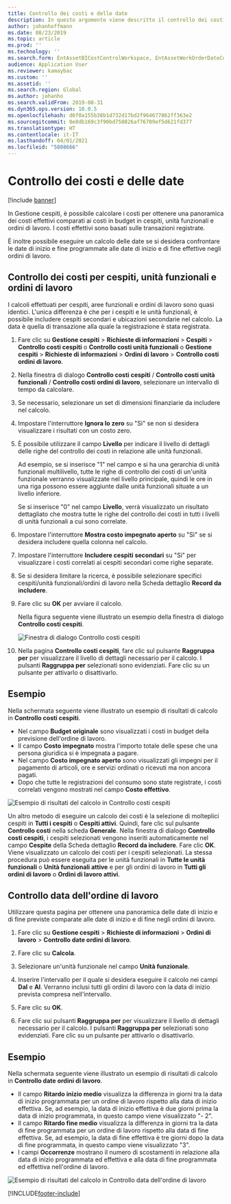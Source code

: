 ```yaml
---
title: Controllo dei costi e delle date
description: In questo argomento viene descritto il controllo dei costi e delle date in Gestione cespiti.
author: johanhoffmann
ms.date: 08/23/2019
ms.topic: article
ms.prod: ''
ms.technology: ''
ms.search.form: EntAssetBICostControlWorkspace, EntAssetWorkOrderDateControl, EntAssetWorkOrderForecastCostInfoPart, EntAssetMaintenanceCostTrans, EntAssetWorkOrderDateControlCalcDialog, EntAssetCostControl, EntAssetCostObjectCalendar, EntAssetWorkOrderCostInfoPart
audience: Application User
ms.reviewer: kamaybac
ms.custom: ''
ms.assetid: ''
ms.search.region: Global
ms.author: johanho
ms.search.validFrom: 2019-08-31
ms.dyn365.ops.version: 10.0.5
ms.openlocfilehash: d6f0a155b38b1d732d17bd2f964677862ff363e2
ms.sourcegitcommit: 0e8db169c3f90bd750826af76709ef5d621fd377
ms.translationtype: HT
ms.contentlocale: it-IT
ms.lasthandoff: 04/01/2021
ms.locfileid: "5808666"
---
```

# <a name="cost-and-date-control"></a>Controllo dei costi e delle date

[!include [banner](../../includes/banner.md)]

 

In Gestione cespiti, è possibile calcolare i costi per ottenere una panoramica dei costi effettivi comparati ai costi in budget in cespiti, unità funzionali e ordini di lavoro. I costi effettivi sono basati sulle transazioni registrate. 

È inoltre possibile eseguire un calcolo delle date se si desidera confrontare le date di inizio e fine programmate alle date di inizio e di fine effettive negli ordini di lavoro.

## <a name="cost-control-for-assets-functional-locations-and-work-orders"></a>Controllo dei costi per cespiti, unità funzionali e ordini di lavoro

I calcoli effettuati per cespiti, aree funzionali e ordini di lavoro sono quasi identici. L'unica differenza è che per i cespiti e le unità funzionali, è possibile includere cespiti secondari e ubicazioni secondarie nel calcolo. La data è quella di transazione alla quale la registrazione è stata registrata.

1. Fare clic su **Gestione cespiti** > **Richieste di informazioni** > **Cespiti** > **Controllo costi cespiti** o **Controllo costi unità funzionali** o **Gestione cespiti** > **Richieste di informazioni** > **Ordini di lavoro** > **Controllo costi ordini di lavoro**.

2. Nella finestra di dialogo **Controllo costi cespiti** / **Controllo costi unità funzionali** / **Controllo costi ordini di lavoro**, selezionare un intervallo di tempo da calcolare.

3. Se necessario, selezionare un set di dimensioni finanziarie da includere nel calcolo.

4. Impostare l'interruttore **Ignora lo zero** su "Sì" se non si desidera visualizzare i risultati con un costo zero.

5. È possibile utilizzare il campo **Livello** per indicare il livello di dettagli delle righe del controllo dei costi in relazione alle unità funzionali. 

    Ad esempio, se si inserisce "1" nel campo e si ha una gerarchia di unità funzionali multilivello, tutte le righe di controllo dei costi di un'unità funzionale verranno visualizzate nel livello principale, quindi le ore in una riga possono essere aggiunte dalle unità funzionali situate a un livello inferiore. 
    
    Se si inserisce "0" nel campo **Livello**, verrà visualizzato un risultato dettagliato che mostra tutte le righe del controllo dei costi in tutti i livelli di unità funzionali a cui sono correlate.

6. Impostare l'interruttore **Mostra costo impegnato aperto** su "Sì" se si desidera includere quella colonna nel calcolo.

7. Impostare l'interruttore **Includere cespiti secondari** su "Sì" per visualizzare i costi correlati ai cespiti secondari come righe separate.

8. Se si desidera limitare la ricerca, è possibile selezionare specifici cespiti/unità funzionali/ordini di lavoro nella Scheda dettaglio **Record da includere**.

9. Fare clic su **OK** per avviare il calcolo.

    Nella figura seguente viene illustrato un esempio della finestra di dialogo **Controllo costi cespiti**.

    ![Finestra di dialogo Controllo costi cespiti](media/01-controlling-and-reporting.png)

10. Nella pagina **Controllo costi cespiti**, fare clic sul pulsante **Raggruppa per** per visualizzare il livello di dettagli necessario per il calcolo. I pulsanti **Raggruppa per** selezionati sono evidenziati. Fare clic su un pulsante per attivarlo o disattivarlo.

## <a name="example"></a>Esempio

Nella schermata seguente viene illustrato un esempio di risultati di calcolo in **Controllo costi cespiti**.

- Nel campo **Budget originale** sono visualizzati i costi in budget della previsione dell'ordine di lavoro. 
- Il campo **Costo impegnato** mostra l'importo totale delle spese che una persona giuridica si è impegnata a pagare. 
- Nel campo **Costo impegnato aperto** sono visualizzati gli impegni per il pagamento di articoli, ore e servizi ordinati o ricevuti ma non ancora pagati. 
- Dopo che tutte le registrazioni del consumo sono state registrate, i costi correlati vengono mostrati nel campo **Costo effettivo**.

![Esempio di risultati del calcolo in Controllo costi cespiti](media/02-controlling-and-reporting.png)

Un altro metodo di eseguire un calcolo dei costi è la selezione di molteplici cespiti in **Tutti i cespiti** o **Cespiti attivi**. Quindi, fare clic sul pulsante **Controllo costi** nella scheda **Generale**. Nella finestra di dialogo **Controllo costi cespiti**, i cespiti selezionati vengono inseriti automaticamente nel campo **Cespite** della Scheda dettaglio **Record da includere**. Fare clic **OK**. Viene visualizzato un calcolo dei costi per i cespiti selezionati. La stessa procedura può essere eseguita per le unità funzionali in **Tutte le unità funzionali** o **Unità funzionali attive** e per gli ordini di lavoro in **Tutti gli ordini di lavoro** o **Ordini di lavoro attivi**.


## <a name="work-order-date-control"></a>Controllo data dell'ordine di lavoro

Utilizzare questa pagina per ottenere una panoramica delle date di inizio e di fine previste comparate alle date di inizio e di fine negli ordini di lavoro.

1. Fare clic su **Gestione cespiti** > **Richieste di informazioni** > **Ordini di lavoro** > **Controllo date ordini di lavoro**.

2. Fare clic su **Calcola**.

3. Selezionare un'unità funzionale nel campo **Unità funzionale**.

4. Inserire l'intervallo per il quale si desidera eseguire il calcolo nei campi **Dal** e **Al**. Verranno inclusi tutti gli ordini di lavoro con la data di inizio prevista compresa nell'intervallo.

5. Fare clic su **OK**.

6. Fare clic sui pulsanti **Raggruppa per** per visualizzare il livello di dettagli necessario per il calcolo. I pulsanti **Raggruppa per** selezionati sono evidenziati. Fare clic su un pulsante per attivarlo o disattivarlo.

## <a name="example"></a>Esempio

Nella schermata seguente viene illustrato un esempio di risultati di calcolo in **Controllo date ordini di lavoro**.

- Il campo **Ritardo inizio medio** visualizza la differenza in giorni tra la data di inizio programmata per un ordine di lavoro rispetto alla data di inizio effettiva. Se, ad esempio, la data di inizio effettiva è due giorni prima la data di inizio programmata, in questo campo viene visualizzato "- 2".  
- Il campo **Ritardo fine medio** visualizza la differenza in giorni tra la data di fine programmata per un ordine di lavoro rispetto alla data di fine effettiva. Se, ad esempio, la data di fine effettiva è tre giorni dopo la data di fine programmata, in questo campo viene visualizzato "3".  
- I campi **Occorrenze** mostrano il numero di scostamenti in relazione alla data di inizio programmata ed effettiva e alla data di fine programmata ed effettiva nell'ordine di lavoro.

![Esempio di risultati del calcolo in Controllo data dell'ordine di lavoro](media/03-controlling-and-reporting.png)




[!INCLUDE[footer-include](../../../includes/footer-banner.md)]